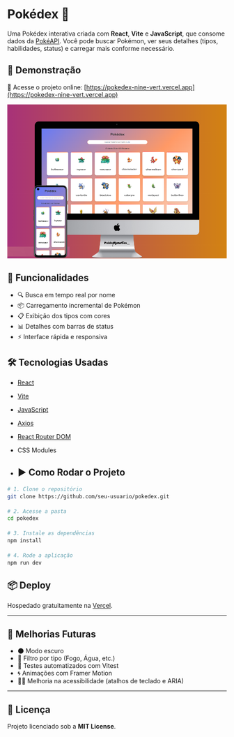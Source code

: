 # Pokédex 🧿

Uma Pokédex interativa criada com **React**, **Vite** e **JavaScript**, que consome dados da [PokéAPI](https://pokeapi.co). Você pode buscar Pokémon, ver seus detalhes (tipos, habilidades, status) e carregar mais conforme necessário.

## 🚀 Demonstração

🔗 Acesse o projeto online: [https://pokedex-nine-vert.vercel.app](https://pokedex-nine-vert.vercel.app)

![Pokédex - Demonstração](https://raw.githubusercontent.com/PabloG-7/pokedex/refs/heads/main/pokedex-apresentacao.png)

## 🔧 Funcionalidades

- 🔍 Busca em tempo real por nome
- 📦 Carregamento incremental de Pokémon
- 📋 Exibição dos tipos com cores
- 📊 Detalhes com barras de status
- ⚡ Interface rápida e responsiva

## 🛠 Tecnologias Usadas

- [React](https://reactjs.org/)
- [Vite](https://vitejs.dev/)
- [JavaScript](https://developer.mozilla.org/pt-BR/docs/Web/JavaScript)
- [Axios](https://axios-http.com/)
- [React Router DOM](https://reactrouter.com/)
- CSS Modules

- ## ▶️ Como Rodar o Projeto

```bash
# 1. Clone o repositório
git clone https://github.com/seu-usuario/pokedex.git

# 2. Acesse a pasta
cd pokedex

# 3. Instale as dependências
npm install

# 4. Rode a aplicação
npm run dev
```

## 📦 Deploy

Hospedado gratuitamente na [Vercel](https://vercel.com/).

---

## 📌 Melhorias Futuras

- 🌑 Modo escuro
- 🎨 Filtro por tipo (Fogo, Água, etc.)
- 🧪 Testes automatizados com Vitest
- 🌀 Animações com Framer Motion
- 🧙‍♂️ Melhoria na acessibilidade (atalhos de teclado e ARIA)

---

## 📃 Licença

Projeto licenciado sob a **MIT License**.
